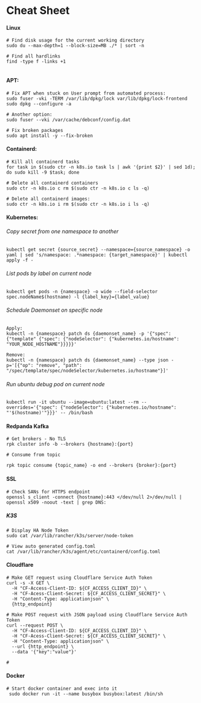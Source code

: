 # Cheat Sheet


#### Linux

```shell
# Find disk usage for the current working directory
sudo du --max-depth=1 --block-size=MB ./* | sort -n

# Find all hardlinks
find -type f -links +1


```


#### APT:  
```shell
# Fix APT when stuck on User prompt from automated process: 
sudo fuser -vki -TERM /var/lib/dpkg/lock var/lib/dpkg/lock-frontend
sudo dpkg --configure -a

# Another option:
sudo fuser --vki /var/cache/debconf/config.dat

# Fix broken packages 
sudo apt install -y --fix-broken
```


#### Containerd:

```shell
# Kill all containerd tasks
for task in $(sudo ctr -n k8s.io task ls | awk '{print $2}' | sed 1d); do sudo kill -9 $task; done

# Delete all containerd containers
sudo ctr -n k8s.io c rm $(sudo ctr -n k8s.io c ls -q)

# Delete all containerd images: 
sudo ctr -n k8s.io i rm $(sudo ctr -n k8s.io i ls -q)
```


#### Kubernetes:

###### Copy secret from one namespace to another

```shell
kubectl get secret {source_secret} --namespace={source_namespace} -o yaml | sed 's/namespace: .*namespace: {target_namespace}' | kubectl apply -f -
````
###### List pods by label on current node 
```shell
kubectl get pods -n {namespace} -o wide --field-selector spec.nodeName$(hostname) -l {label_key}={label_value}
```

###### Schedule Daemonset on specific node
```shell
Apply:
kubectl -n {namespace} patch ds {daemonset_name} -p '{"spec": {"template" {"spec": {"nodeSelector": {"kubernetes.io/hostname": "YOUR_NODE_HOSTNAME"}}}}}'

Remove:
kubectl -n {namespace} patch ds {daemonset_name} --type json -p='[{"op": "remove", "path": "/spec/template/spec/nodeSelector/kubernetes.io/hostname"}]'
```
###### Run ubuntu debug pod on current node
```shell
kubectl run -it ubuntu --image=ubuntu:latest --rm --overrides='{"spec": {"nodeSelector": {"kubernetes.io/hostname": "'$(hostname)'"}}}' -- /bin/bash
```


#### Redpanda Kafka

```shell
# Get brokers - No TLS
rpk cluster info -b --brokers {hostname}:{port}

# Consume from topic 

rpk topic consume {topic_name} -o end --brokers {broker}:{port}
```


#### SSL

```shell
# Check SANs for HTTPS endpoint
openssl s_client -connect {hostname}:443 </dev/null 2>/dev/null | openssl x509 -noout -text | grep DNS:
```


##### K3S

```shell
# Display HA Node Token
sudo cat /var/lib/rancher/k3s/server/node-token

# View auto generated config.toml
cat /var/lib/rancher/k3s/agent/etc/containerd/config.toml
```

#### Cloudflare
```shell
# Make GET request using Cloudflare Service Auth Token
curl -s -X GET \
  -H "CF-Access-Client-ID: ${CF_ACCESS_CLIENT_ID}" \
  -H "CF-Acess-Client-Secret: ${CF_ACCESS_CLIENT_SECRET}" \
  -H "Content-Type: applicationjson" \
  {http_endpoint}
  
# Make POST request with JSON payload using Cloudflare Service Auth Token
curl --request POST \
  -H "CF-Access-Client-ID: ${CF_ACCESS_CLIENT_ID}" \
  -H "CF-Acess-Client-Secret: ${CF_ACCESS_CLIENT_SECRET}" \
  -H "Content-Type: applicationjson" \
  --url {http_endpoint} \
  --data '{"key":"value"}'
  
# 
```


#### Docker

```shell
# Start docker container and exec into it
 sudo docker run -it --name busybox busybox:latest /bin/sh

```